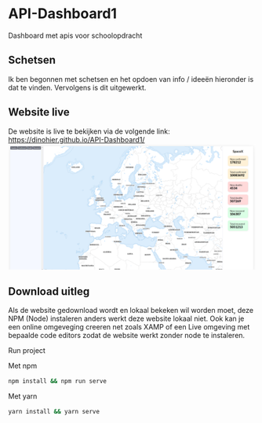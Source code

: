# API-Dashboard1
Dashboard met apis voor schoolopdracht

## Schetsen
Ik ben begonnen met schetsen en het opdoen van info / ideeën hieronder is dat te vinden. Vervolgens is dit uitgewerkt.

## Website live
De website is live te bekijken via de volgende link: https://dinohier.github.io/API-Dashboard1/
![](images/online-desktop.png)


## Download uitleg
Als de website gedownload wordt en lokaal bekeken wil worden moet, deze NPM (Node) instaleren anders werkt deze website lokaal niet. Ook kan je een online omgeveging creeren net zoals XAMP of een Live omgeving met bepaalde code editors zodat de website werkt zonder node te instaleren.

Run project

Met npm
```bash
npm install && npm run serve
```

Met yarn
```bash
yarn install && yarn serve
```
